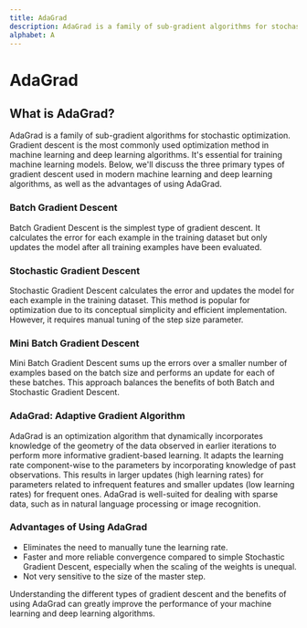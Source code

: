 ```yaml
---
title: AdaGrad
description: AdaGrad is a family of sub-gradient algorithms for stochastic optimization. Gradient descent is the most commonly used optimization method in machine learning and deep learning algorithms.
alphabet: A
---
```


# AdaGrad

## What is AdaGrad?

AdaGrad is a family of sub-gradient algorithms for stochastic optimization. Gradient descent is the most commonly used optimization method in machine learning and deep learning algorithms. It's essential for training machine learning models. Below, we'll discuss the three primary types of gradient descent used in modern machine learning and deep learning algorithms, as well as the advantages of using AdaGrad.

### Batch Gradient Descent

Batch Gradient Descent is the simplest type of gradient descent. It calculates the error for each example in the training dataset but only updates the model after all training examples have been evaluated.

### Stochastic Gradient Descent

Stochastic Gradient Descent calculates the error and updates the model for each example in the training dataset. This method is popular for optimization due to its conceptual simplicity and efficient implementation. However, it requires manual tuning of the step size parameter.

### Mini Batch Gradient Descent

Mini Batch Gradient Descent sums up the errors over a smaller number of examples based on the batch size and performs an update for each of these batches. This approach balances the benefits of both Batch and Stochastic Gradient Descent.

### AdaGrad: Adaptive Gradient Algorithm

AdaGrad is an optimization algorithm that dynamically incorporates knowledge of the geometry of the data observed in earlier iterations to perform more informative gradient-based learning. It adapts the learning rate component-wise to the parameters by incorporating knowledge of past observations. This results in larger updates (high learning rates) for parameters related to infrequent features and smaller updates (low learning rates) for frequent ones. AdaGrad is well-suited for dealing with sparse data, such as in natural language processing or image recognition.

### Advantages of Using AdaGrad

- Eliminates the need to manually tune the learning rate.
- Faster and more reliable convergence compared to simple Stochastic Gradient Descent, especially when the scaling of the weights is unequal.
- Not very sensitive to the size of the master step.

Understanding the different types of gradient descent and the benefits of using AdaGrad can greatly improve the performance of your machine learning and deep learning algorithms.
